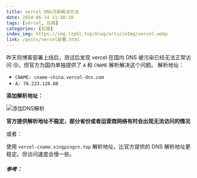 ```yaml
---
title: vercel DNS污染解决方法
date: 2024-06-14 11:48:39
tags: [vercel, 后端]
categories: [后端]
index_img: https://img.lzphl.top/blog/articleImg/vercel.webp
link: /posts/vercel部署.html
---
```


昨天将博客部署上线后，测试后发现 vercel 在国内 DNS 被污染已经无法正常访问 😒。但官方为国内单独提供了 `A` 和 `CNAME` 解析解决这个问题。
解析地址：

-   `CNAME: cname-china.vercel-dns.com`
-   `A: 76.223.126.88`

**添加解析地址：**

![添加DNS解析](https://img.zphl.top/blog/articleImg/1.png)

**官方提供解析地址不稳定，部分省份或者运营商网络有时会出现无法访问的情况**

或者：

使用 `vercel-cname.xingpingcn.top` 解析地址，比官方提供的 DNS 解析地址更稳定。但访问速度会慢一些。

##### 参考：

[^1]: https://github.com/xingpingcn/enhanced-FaaS-in-China
